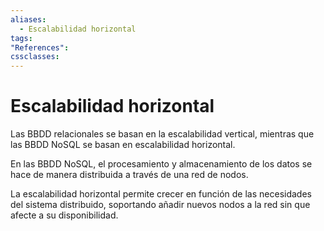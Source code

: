 ```yaml
---
aliases:
  - Escalabilidad horizontal
tags:
"References":
cssclasses:
---
```

# Escalabilidad horizontal

Las BBDD relacionales se basan en la escalabilidad vertical, mientras que las BBDD NoSQL se basan en escalabilidad horizontal.

En las BBDD NoSQL, el procesamiento y almacenamiento de los datos se hace de manera distribuida a través de una red de nodos.

La escalabilidad horizontal permite crecer en función de las necesidades del sistema distribuido, soportando añadir nuevos nodos a la red sin que afecte a su disponibilidad. 